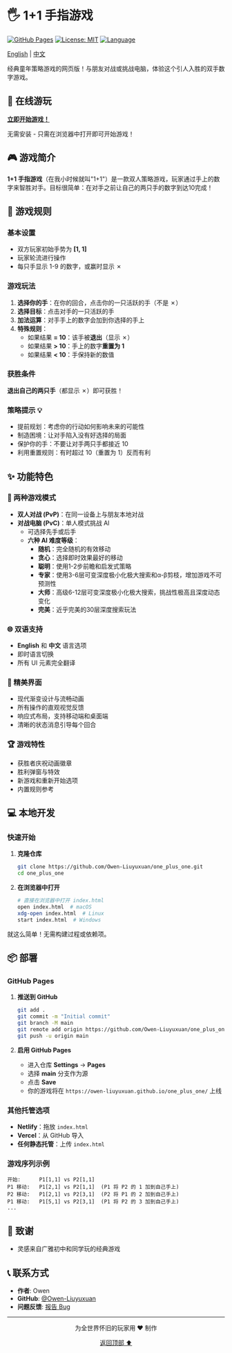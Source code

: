 # 🖐️ 1+1 手指游戏

[![GitHub Pages](https://img.shields.io/badge/demo-在线演示-success)](https://owen-liuyuxuan.github.io/one_plus_one/)
[![License: MIT](https://img.shields.io/badge/License-MIT-blue.svg)](https://opensource.org/licenses/MIT)
[![Language](https://img.shields.io/badge/languages-EN%20%7C%20中文-orange)](README.md)

[English](README.md) | [中文](README_zh.md)

经典童年策略游戏的网页版！与朋友对战或挑战电脑，体验这个引人入胜的双手数字游戏。

## 🚀 在线游玩

**[立即开始游戏！](https://owen-liuyuxuan.github.io/one_plus_one/)**

无需安装 - 只需在浏览器中打开即可开始游戏！

## 🎮 游戏简介

**1+1 手指游戏**（在我小时候就叫"1+1"）是一款双人策略游戏，玩家通过手上的数字来智胜对手。目标很简单：在对手之前让自己的两只手的数字到达10完成！

## 🎯 游戏规则

### 基本设置
- 双方玩家初始手势为 **[1, 1]**
- 玩家轮流进行操作
- 每只手显示 1-9 的数字，或赢时显示 ✗

### 游戏玩法

1. **选择你的手**：在你的回合，点击你的一只活跃的手（不是 ✗）
2. **选择目标**：点击对手的一只活跃的手
3. **加法运算**：对手手上的数字会加到你选择的手上
4. **特殊规则**：
   - 如果结果 **= 10**：该手被**退出**（显示 ✗）
   - 如果结果 **> 10**：手上的数字**重置为 1**
   - 如果结果 **< 10**：手保持新的数值

### 获胜条件
**退出自己的两只手**（都显示 ✗）即可获胜！

### 策略提示 💡
- 提前规划：考虑你的行动如何影响未来的可能性
- 制造困境：让对手陷入没有好选择的局面
- 保护你的手：不要让对手两只手都接近 10
- 利用重置规则：有时超过 10（重置为 1）反而有利

## ✨ 功能特色

### 🎲 两种游戏模式
- **双人对战 (PvP)**：在同一设备上与朋友本地对战
- **对战电脑 (PvC)**：单人模式挑战 AI
  - 可选择先手或后手
  - **六种 AI 难度等级**：
    - **随机**：完全随机的有效移动
    - **贪心**：选择即时效果最好的移动
    - **聪明**：使用1-2步前瞻和启发式策略
    - **专家**：使用3-6层可变深度极小化极大搜索和α-β剪枝，增加游戏不可预测性
    - **大师**：高级6-12层可变深度极小化极大搜索，挑战性极高且深度动态变化
    - **完美**：近乎完美的30层深度搜索玩法

### 🌐 双语支持
- **English** 和 **中文** 语言选项
- 即时语言切换
- 所有 UI 元素完全翻译

### 🎨 精美界面
- 现代渐变设计与流畅动画
- 所有操作的直观视觉反馈
- 响应式布局，支持移动端和桌面端
- 清晰的状态消息引导每个回合

### 🏆 游戏特性
- 获胜者庆祝动画徽章
- 胜利弹窗与特效
- 新游戏和重新开始选项
- 内置规则参考

## 💻 本地开发

### 快速开始

1. **克隆仓库**
   ```bash
   git clone https://github.com/Owen-Liuyuxuan/one_plus_one.git
   cd one_plus_one
   ```

2. **在浏览器中打开**
   ```bash
   # 直接在浏览器中打开 index.html
   open index.html  # macOS
   xdg-open index.html  # Linux
   start index.html  # Windows
   ```

就这么简单！无需构建过程或依赖项。

## 📦 部署

### GitHub Pages

1. **推送到 GitHub**
   ```bash
   git add .
   git commit -m "Initial commit"
   git branch -M main
   git remote add origin https://github.com/Owen-Liuyuxuan/one_plus_one.git
   git push -u origin main
   ```

2. **启用 GitHub Pages**
   - 进入仓库 **Settings** → **Pages**
   - 选择 **main** 分支作为源
   - 点击 **Save**
   - 你的游戏将在 `https://owen-liuyuxuan.github.io/one_plus_one/` 上线

### 其他托管选项
- **Netlify**：拖放 `index.html`
- **Vercel**：从 GitHub 导入
- **任何静态托管**：上传 `index.html`

### 游戏序列示例
```
开始:      P1[1,1] vs P2[1,1]
P1 移动:   P1[2,1] vs P2[1,1]  (P1 将 P2 的 1 加到自己手上)
P2 移动:   P1[2,1] vs P2[3,1]  (P2 将 P1 的 2 加到自己手上)
P1 移动:   P1[5,1] vs P2[3,1]  (P1 将 P2 的 3 加到自己手上)
...
```

## 🙏 致谢

- 灵感来自广雅初中和同学玩的经典游戏

## 📞 联系方式

- **作者**: Owen
- **GitHub**: [@Owen-Liuyuxuan](https://github.com/Owen-Liuyuxuan)
- **问题反馈**: [报告 Bug](https://github.com/Owen-Liuyuxuan/one_plus_one/issues)

---

<p align="center">
  为全世界怀旧的玩家用 ❤️ 制作
</p>

<p align="center">
  <a href="#-11-手指游戏">返回顶部 ⬆️</a>
</p>